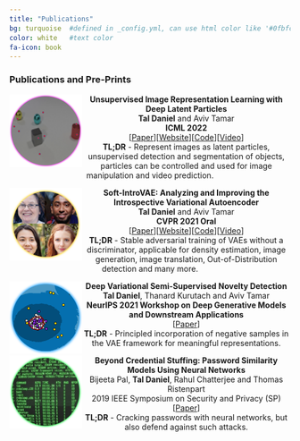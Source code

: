 ```yaml
---
title: "Publications"
bg: turquoise  #defined in _config.yml, can use html color like '#0fbfcf'
color: white   #text color
fa-icon: book
---
```


### Publications and Pre-Prints

<p align="center">
  <img src="https://github.com/taldatech/taldatech.github.io/raw/main/img/dlp_paper_icon.png" style="height:130px" align="left">
  <strong>Unsupervised Image Representation Learning with Deep Latent Particles</strong>
  <br>
  <strong>Tal Daniel</strong> and Aviv Tamar
  <br>
  <strong>ICML 2022</strong>
  <br>
  [<a href="https://arxiv.org/abs/2205.15821">Paper</a>][<a href="https://taldatech.github.io/deep-latent-particles-web/">Website</a>][<a href="https://github.com/taldatech/deep-latent-particles-pytorch">Code</a>][<a href="https://www.youtube.com/">Video</a>]
  <br>
  <strong>TL;DR</strong> - Represent images as latent particles, unsupervised detection and segmentation of objects, particles can be controlled and used for image manipulation and video prediction.
</p>

<p align="center">
  <img src="https://github.com/taldatech/taldatech.github.io/raw/main/img/sv_paper_icon.png" style="height:130px" align="left">
  <strong>Soft-IntroVAE: Analyzing and Improving the Introspective Variational Autoencoder</strong>
  <br>
  <strong>Tal Daniel</strong> and Aviv Tamar
  <br>
  <strong>CVPR 2021 Oral</strong>
  <br>
  [<a href="https://arxiv.org/abs/2012.13253">Paper</a>][<a href="https://taldatech.github.io/soft-intro-vae-web/">Website</a>][<a href="https://github.com/taldatech/soft-intro-vae-pytorch">Code</a>][<a href="https://www.youtube.com/watch?v=1NfsSYoHnBg">Video</a>]
  <br>
  <strong>TL;DR</strong> - Stable adversarial training of VAEs without a discriminator, applicable for density estimation, image generation, image translation, Out-of-Distribution detection and many more.
</p>


<p align="center">
  <img src="https://github.com/taldatech/taldatech.github.io/raw/main/img/nd_paper_icon.png" style="height:130px" align="left">
  <strong>Deep Variational Semi-Supervised Novelty Detection</strong>
  <br>
  <strong>Tal Daniel</strong>, Thanard Kurutach and Aviv Tamar
  <br>
  <strong>NeurIPS 2021 Workshop on Deep Generative Models and Downstream Applications</strong>
  <br>
  [<a href="https://arxiv.org/abs/1911.04971">Paper</a>]
  <br>
  <strong>TL;DR</strong> - Principled incorporation of negative samples in the VAE framework for meaningful representations.
</p>


<p align="center">
  <img src="https://github.com/taldatech/taldatech.github.io/raw/main/img/pw_paper_icon.png" style="height:130px" align="left">
  <strong>Beyond Credential Stuffing: Password Similarity Models Using Neural Networks</strong>
  <br>
  Bijeeta Pal, <strong>Tal Daniel</strong>, Rahul Chatterjee and Thomas Ristenpart
  <br>
  2019 IEEE Symposium on Security and Privacy (SP)
  <br>
  [<a href="https://ieeexplore.ieee.org/document/8835247">Paper</a>]
  <br>
  <strong>TL;DR</strong> - Cracking passwords with neural networks, but also defend against such attacks.
</p>